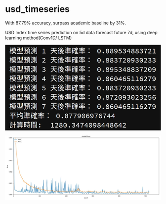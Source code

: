# usd_timeseries
With 87.79% accuracy, surpass academic baseline by 31%. 

USD Index time series prediction on 5d data forecast future 7d, using deep learning method(Conv1D/ LSTM)

![](https://github.com/yejiachen/usd_timeseries/blob/master/87%25%20accuracy.jpg)

![](https://github.com/yejiachen/usd_timeseries/blob/master/train_history_loss.JPG?imageMogr2/auto-orient/strip%7CimageView2/2/w/50)
